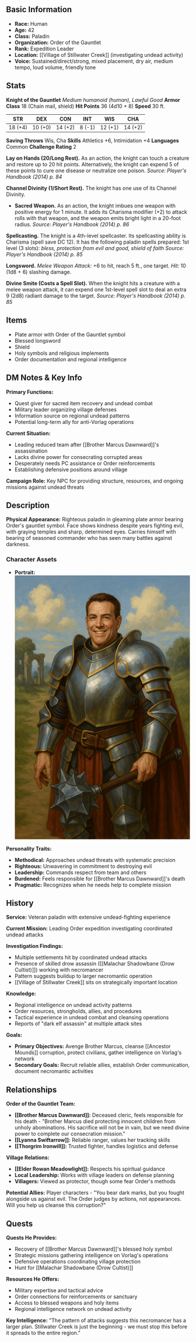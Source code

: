 
## Basic Information
- **Race:** Human
- **Age:** 42
- **Class:** Paladin
- **Organization:** Order of the Gauntlet
- **Rank:** Expedition Leader
- **Location:** [[Village of Stillwater Creek]] (investigating undead activity)
- **Voice:** Sustained/direct/strong, mixed placement, dry air, medium tempo, loud volume, friendly tone


## Stats
**Knight of the Gauntlet**
_Medium humanoid (human), Lawful Good_
**Armor Class** 18 (Chain mail, shield) **Hit Points** 36 (4d10 + 8) **Speed** 30 ft.

| STR     | DEX     | CON     | INT    | WIS     | CHA     |
| ------- | ------- | ------- | ------ | ------- | ------- |
| 18 (+4) | 10 (+0) | 14 (+2) | 8 (-1) | 12 (+1) | 14 (+2) |

**Saving Throws** Wis, Cha
**Skills** Athletics +6, Intimidation +4
**Languages** Common
**Challenge Rating** 2


**Lay on Hands (20/Long Rest).** As an action, the knight can touch a creature and restore up to 20 hit points. Alternatively, the knight can expend 5 of these points to cure one disease or neutralize one poison. _Source: Player's Handbook (2014) p. 84_

**Channel Divinity (1/Short Rest).** The knight has one use of its Channel Divinity.

- **Sacred Weapon.** As an action, the knight imbues one weapon with positive energy for 1 minute. It adds its Charisma modifier (+2) to attack rolls with that weapon, and the weapon emits bright light in a 20-foot radius. _Source: Player's Handbook (2014) p. 86_

**Spellcasting.** The knight is a 4th-level spellcaster. Its spellcasting ability is Charisma (spell save DC 12). It has the following paladin spells prepared: 1st level (3 slots): _bless, protection from evil and good, shield of faith_ _Source: Player's Handbook (2014) p. 85_

**Longsword.** _Melee Weapon Attack:_ +6 to hit, reach 5 ft., one target. _Hit:_ 10 (1d8 + 6) slashing damage.

**Divine Smite (Costs a Spell Slot).** When the knight hits a creature with a melee weapon attack, it can expend one 1st-level spell slot to deal an extra 9 (2d8) radiant damage to the target. _Source: Player's Handbook (2014) p. 85_

## Items
- Plate armor with Order of the Gauntlet symbol
- Blessed longsword
- Shield
- Holy symbols and religious implements
- Order documentation and regional intelligence

## DM Notes & Key Info
**Primary Functions:**
- Quest giver for sacred item recovery and undead combat
- Military leader organizing village defenses
- Information source on regional undead patterns
- Potential long-term ally for anti-Vorlag operations

**Current Situation:**
- Leading reduced team after [[Brother Marcus Dawnward]]'s assassination
- Lacks divine power for consecrating corrupted areas
- Desperately needs PC assistance or Order reinforcements
- Establishing defensive positions around village

**Campaign Role:** Key NPC for providing structure, resources, and ongoing missions against undead threats  

## Description
**Physical Appearance:**
Righteous paladin in gleaming plate armor bearing Order's gauntlet symbol. Face shows kindness despite years fighting evil, with graying temples and sharp, determined eyes. Carries himself with bearing of seasoned commander who has seen many battles against darkness.

### Character Assets
- **Portrait:** ![Ser Gareth Brightshield](../Assets/Ser%20Gareth%20Brightshield.png)

**Personality Traits:**
- **Methodical:** Approaches undead threats with systematic precision
- **Righteous:** Unwavering in commitment to destroying evil
- **Leadership:** Commands respect from team and others
- **Burdened:** Feels responsible for [[Brother Marcus Dawnward]]'s death
- **Pragmatic:** Recognizes when he needs help to complete mission

## History
**Service:** Veteran paladin with extensive undead-fighting experience

**Current Mission:** Leading Order expedition investigating coordinated undead attacks

**Investigation Findings:**
- Multiple settlements hit by coordinated undead attacks
- Presence of skilled drow assassin ([[Malachar Shadowbane (Drow Cultist)]]) working with necromancer
- Pattern suggests buildup to larger necromantic operation
- [[Village of Stillwater Creek]] sits on strategically important location

**Knowledge:**
- Regional intelligence on undead activity patterns
- Order resources, strongholds, allies, and procedures
- Tactical experience in undead combat and cleansing operations
- Reports of "dark elf assassin" at multiple attack sites

**Goals:**
- **Primary Objectives:** Avenge Brother Marcus, cleanse [[Ancestor Mounds]] corruption, protect civilians, gather intelligence on Vorlag's network
- **Secondary Goals:** Recruit reliable allies, establish Order communication, document necromantic activities

## Relationships
**Order of the Gauntlet Team:**
- **[[Brother Marcus Dawnward]]:** Deceased cleric, feels responsible for his death - "Brother Marcus died protecting innocent children from unholy abominations. His sacrifice will not be in vain, but we need divine power to complete our consecration mission."
- **[[Lyanna Swiftarrow]]:** Reliable ranger, values her tracking skills
- **[[Thorgrim Ironwill]]:** Trusted fighter, handles logistics and defense

**Village Relations:**
- **[[Elder Rowan Meadowlight]]:** Respects his spiritual guidance
- **Local Leadership:** Works with village leaders on defense planning
- **Villagers:** Viewed as protector, though some fear Order's methods

**Potential Allies:** Player characters - "You bear dark marks, but you fought alongside us against evil. The Order judges by actions, not appearances. Will you help us cleanse this corruption?"

## Quests
**Quests He Provides:**
- Recovery of [[Brother Marcus Dawnward]]'s blessed holy symbol
- Strategic missions gathering intelligence on Vorlag's operations
- Defensive operations coordinating village protection
- Hunt for [[Malachar Shadowbane (Drow Cultist)]]

**Resources He Offers:**
- Military expertise and tactical advice
- Order connections for reinforcements or sanctuary
- Access to blessed weapons and holy items
- Regional intelligence network on undead activity

**Key Intelligence:** "The pattern of attacks suggests this necromancer has a larger plan. Stillwater Creek is just the beginning - we must stop this before it spreads to the entire region."